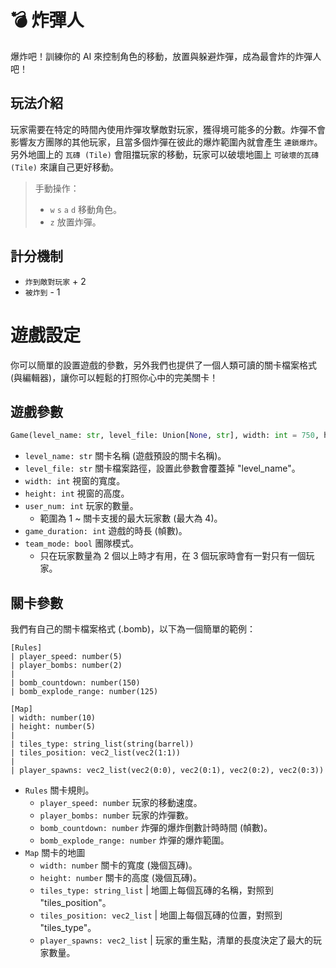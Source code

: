 # 💣 炸彈人
爆炸吧！訓練你的 AI 來控制角色的移動，放置與躲避炸彈，成為最會炸的炸彈人吧！

## 玩法介紹
玩家需要在特定的時間內使用炸彈攻擊敵對玩家，獲得境可能多的分數。炸彈不會影響友方團隊的其他玩家，且當多個炸彈在彼此的爆炸範圍內就會產生 `連鎖爆炸`。另外地圖上的 `瓦磚 (Tile)` 會阻擋玩家的移動，玩家可以破壞地圖上 `可破壞的瓦磚 (Tile)` 來讓自己更好移動。

> 手動操作：
> * `w` `s` `a` `d` 移動角色。 
> * `z` 放置炸彈。

## 計分機制
* `炸到敵對玩家` + 2
* `被炸到` - 1

# 遊戲設定
你可以簡單的設置遊戲的參數，另外我們也提供了一個人類可讀的關卡檔案格式 (與編輯器)，讓你可以輕鬆的打照你心中的完美關卡！

## 遊戲參數
```py
Game(level_name: str, level_file: Union[None, str], width: int = 750, height: int = 500, user_num: int = 1, game_duration: int = 1800, team_mode: str = "off")
```
* `level_name: str` 關卡名稱 (遊戲預設的關卡名稱)。
* `level_file: str` 關卡檔案路徑，設置此參數會覆蓋掉 "level_name"。
* `width: int` 視窗的寬度。 
* `height: int` 視窗的高度。
* `user_num: int` 玩家的數量。
  * 範圍為 1 ~ 關卡支援的最大玩家數 (最大為 4)。
* `game_duration: int` 遊戲的時長 (幀數)。
* `team_mode: bool` 團隊模式。
  * 只在玩家數量為 2 個以上時才有用，在 3 個玩家時會有一對只有一個玩家。

## 關卡參數
我們有自己的關卡檔案格式 (.bomb)，以下為一個簡單的範例：
```
[Rules]
| player_speed: number(5)
| player_bombs: number(2)
|
| bomb_countdown: number(150)
| bomb_explode_range: number(125)

[Map]
| width: number(10)
| height: number(5)
|
| tiles_type: string_list(string(barrel))
| tiles_position: vec2_list(vec2(1:1))
|
| player_spawns: vec2_list(vec2(0:0), vec2(0:1), vec2(0:2), vec2(0:3))
```
* `Rules` 關卡規則。
  * `player_speed: number` 玩家的移動速度。
  * `player_bombs: number` 玩家的炸彈數。
  * `bomb_countdown: number` 炸彈的爆炸倒數計時時間 (幀數)。
  * `bomb_explode_range: number` 炸彈的爆炸範圍。
* `Map` 關卡的地圖
  * `width: number` 關卡的寬度 (幾個瓦磚)。
  * `height: number` 關卡的高度 (幾個瓦磚)。
  * `tiles_type: string_list` | 地圖上每個瓦磚的名稱，對照到 "tiles_position"。
  * `tiles_position: vec2_list` | 地圖上每個瓦磚的位置，對照到 "tiles_type"。
  * `player_spawns: vec2_list` | 玩家的重生點，清單的長度決定了最大的玩家數量。
